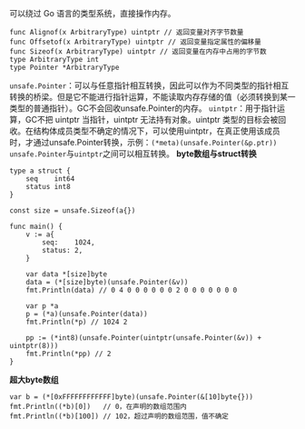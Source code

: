 可以绕过 Go 语言的类型系统，直接操作内存。
```
func Alignof(x ArbitraryType) uintptr // 返回变量对齐字节数量
func Offsetof(x ArbitraryType) uintptr // 返回变量指定属性的偏移量
func Sizeof(x ArbitraryType) uintptr // 返回变量在内存中占用的字节数
type ArbitraryType int
type Pointer *ArbitraryType
```
`unsafe.Pointer`：可以与任意指针相互转换，因此可以作为不同类型的指针相互转换的桥梁。但是它不能进行指针运算，不能读取内存存储的值（必须转换到某一类型的普通指针）。GC不会回收unsafe.Pointer的内存。
`uintptr`：用于指针运算，GC不把 uintptr 当指针，uintptr 无法持有对象。uintptr 类型的目标会被回收。在结构体成员类型不确定的情况下，可以使用uintptr，在真正使用该成员时，才通过unsafe.Pointer转换，示例：`(*meta)(unsafe.Pointer(&p.ptr))`
`unsafe.Pointer`与`uintptr`之间可以相互转换。
**byte数组与struct转换**
```
type a struct {
	seq    int64
	status int8
}

const size = unsafe.Sizeof(a{})

func main() {
	v := a{
		seq:    1024,
		status: 2,
	}

	var data *[size]byte
	data = (*[size]byte)(unsafe.Pointer(&v))
	fmt.Println(data) // 0 4 0 0 0 0 0 0 2 0 0 0 0 0 0 0

	var p *a
	p = (*a)(unsafe.Pointer(data))
	fmt.Println(*p) // 1024 2

	pp := (*int8)(unsafe.Pointer(uintptr(unsafe.Pointer(&v)) + uintptr(8)))
	fmt.Println(*pp) // 2
}
```
**超大byte数组**
```
var b = (*[0xFFFFFFFFFFFF]byte)(unsafe.Pointer(&[10]byte{}))
fmt.Println((*b)[0])   // 0，在声明的数组范围内
fmt.Println((*b)[100]) // 102，超过声明的数组范围，值不确定
```